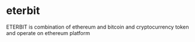 # eterbit
ETERBIT is combination of ethereum and bitcoin and cryptocurrency token and operate on ethereum platform
